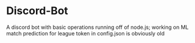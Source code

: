 # Discord-Bot
A discord bot with basic operations running off of node.js; working on ML match prediction for league
token in config.json is obviously old
